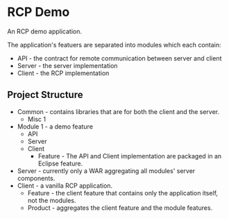 RCP Demo
========

An RCP demo application.

The application's featuers are separated into modules which each contain:
* API - the contract for remote communication between server and client
* Server - the server implementation
* Client - the RCP implementation


Project Structure
-----------------

* Common - contains libraries that are for both the client and the server.
  * Misc 1
* Module 1 - a demo feature
  * API
  * Server
  * Client
    * Feature - The API and Client implementation are packaged in an Eclipse feature.
* Server - currently only a WAR aggregating all modules' server components.
* Client - a vanilla RCP application.
  * Feature - the client feature that contains only the application itself, not the modules.
  * Product - aggregates the client feature and the module features.
